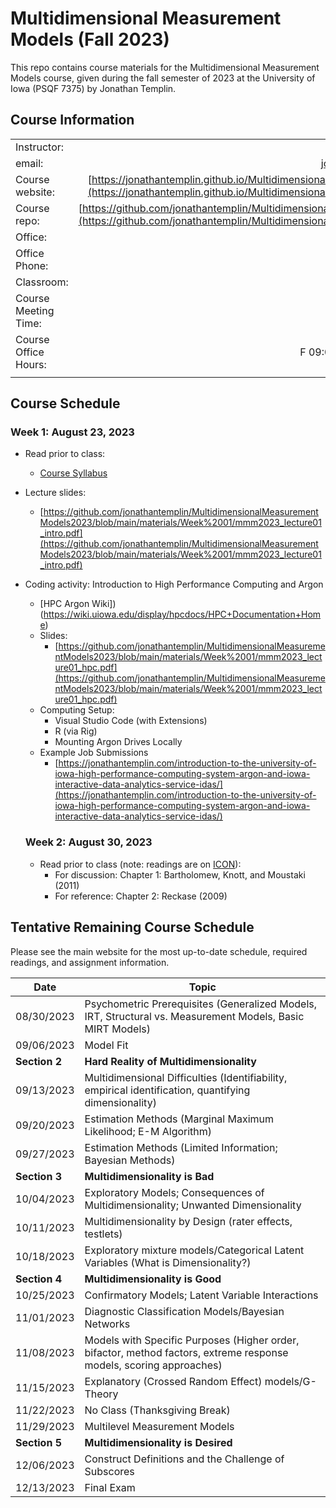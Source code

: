 # Multidimensional Measurement Models (Fall 2023)

This repo contains course materials for the Multidimensional Measurement Models course, given during the fall semester of 2023 at the University of Iowa (PSQF 7375) by Jonathan Templin.

## Course Information

|                      |                                 |
| -------------------- | ------------------------------: |
| Instructor:          | Jonathan Templin                |
| email:               | jonathan-templin@uiowa.edu      |
| Course website:      | [https://jonathantemplin.github.io/MultidimensionalMeasurementModels2023/](https://jonathantemplin.github.io/MultidimensionalMeasurementModels2023/)                           |
| Course repo:         | [https://github.com/jonathantemplin/MultidimensionalMeasurementModels2023](https://github.com/jonathantemplin/MultidimensionalMeasurementModels2023)
| Office:              | S210B Lindquist Center          |
| Office Phone:        | 319-335-6429                    |
| Classroom:           | S210A Lindquist Center          |
| Course Meeting Time: | W 12:30-15:20                   |
| Course Office Hours: | F 09:00-11:00 or by appointment |
|                      |                                 |

## Course Schedule 

### Week 1: August 23, 2023

* Read prior to class: 
  * [Course Syllabus](https://github.com/jonathantemplin/MultidimensionalMeasurementModels2023/blob/main/syllabus/syllabus.pdf)
* Lecture slides: 
  * [https://github.com/jonathantemplin/MultidimensionalMeasurementModels2023/blob/main/materials/Week%2001/mmm2023_lecture01_intro.pdf](https://github.com/jonathantemplin/MultidimensionalMeasurementModels2023/blob/main/materials/Week%2001/mmm2023_lecture01_intro.pdf)
* Coding activity: Introduction to High Performance Computing and Argon
  * [HPC Argon Wiki])(https://wiki.uiowa.edu/display/hpcdocs/HPC+Documentation+Home)
  * Slides: 
    * [https://github.com/jonathantemplin/MultidimensionalMeasurementModels2023/blob/main/materials/Week%2001/mmm2023_lecture01_hpc.pdf](https://github.com/jonathantemplin/MultidimensionalMeasurementModels2023/blob/main/materials/Week%2001/mmm2023_lecture01_hpc.pdf)
  * Computing Setup:
    * Visual Studio Code (with Extensions)
    * R (via Rig)
    * Mounting Argon Drives Locally 
  * Example Job Submissions
    * [https://jonathantemplin.com/introduction-to-the-university-of-iowa-high-performance-computing-system-argon-and-iowa-interactive-data-analytics-service-idas/](https://jonathantemplin.com/introduction-to-the-university-of-iowa-high-performance-computing-system-argon-and-iowa-interactive-data-analytics-service-idas/)
  
  ### Week 2: August 30, 2023

  * Read prior to class (note: readings are on [ICON](https://icon.uiowa.edu)): 
    * For discussion: Chapter 1: Bartholomew, Knott, and Moustaki (2011) 
    * For reference: Chapter 2: Reckase (2009) 


## Tentative Remaining Course Schedule

Please see the main website for the most up-to-date schedule, required readings, and assignment information.

| Date | Topic | 
| ---- | ----- | 
| 08/30/2023 | Psychometric Prerequisites (Generalized Models, IRT, Structural vs. Measurement Models, Basic MIRT Models) | 
| 09/06/2023 | Model Fit | 
| **Section 2** | **Hard Reality of Multidimensionality** |
| 09/13/2023 | Multidimensional Difficulties (Identifiability, empirical identification, quantifying dimensionality) |
| 09/20/2023 | Estimation Methods (Marginal Maximum Likelihood; E-M Algorithm) |
| 09/27/2023 | Estimation Methods (Limited Information; Bayesian Methods) |
| **Section 3** | **Multidimensionality is Bad** |
| 10/04/2023 | Exploratory Models; Consequences of Multidimensionality; Unwanted Dimensionality  |
| 10/11/2023 | Multidimensionality by Design (rater effects, testlets)  |
| 10/18/2023 | Exploratory mixture models/Categorical Latent Variables (What is Dimensionality?) |
| **Section 4** | **Multidimensionality is Good** |
| 10/25/2023 | Confirmatory Models; Latent Variable Interactions |
| 11/01/2023 | Diagnostic Classification Models/Bayesian Networks |
| 11/08/2023 | Models with Specific Purposes (Higher order, bifactor, method factors, extreme response models, scoring approaches) |
| 11/15/2023 | Explanatory (Crossed Random Effect) models/G-Theory |
| 11/22/2023 | No Class (Thanksgiving Break) |
| 11/29/2023 | Multilevel Measurement Models |
| **Section 5** | **Multidimensionality is Desired** |
| 12/06/2023 | Construct Definitions and the Challenge of Subscores |
| 12/13/2023 | Final Exam |